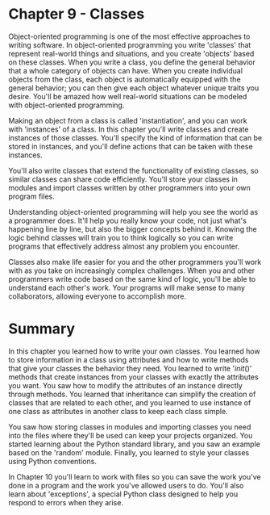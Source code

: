 # Chapter 9 - Classes

Object-oriented programming is one of the most effective approaches to writing software. In object-oriented programming you write 'classes' that represent real-world things and situations, and you create 'objects' based on these classes. When you write a class, you define the general behavior that a whole category of objects can have. When you create individual objects from the class, each object is automatically equipped with the general behavior; you can then give each object whatever unique traits you desire. You'll be amazed how well real-world situations can be modeled with object-oriented programming.

Making an object from a class is called 'instantiation', and you can work with 'instances' of a class. In this chapter you'll write classes and create instances of those classes. You'll specify the kind of information that can be stored in instances, and you'll define actions that can be taken with these instances.

You'll also write classes that extend the functionality of existing classes, so similar classes can share code efficiently. You'll store your classes in modules and import classes written by other programmers into your own program files.

Understanding object-oriented programming will help you see the world as a programmer does. It'll help you really know your code, not just what's happening line by line, but also the bigger concepts behind it. Knowing the logic behind classes will train you to think logically so you can write programs that effectively address almost any problem you encounter.

Classes also make life easier for you and the other programmers you'll work with as you take on increasingly complex challenges. When you and other programmers write code based on the same kind of logic, you'll be able to understand each other's work. Your programs will make sense to many collaborators, allowing everyone to accomplish more.

# Summary

In this chapter you learned how to write your own classes. You learned how to store information in a class using attributes and how to write methods that give your classes the behavior they need. You learned to write '_init_()' methods that create instances from your classes with exactly the attributes you want. You saw how to modify the attributes of an instance directly through methods. You learned that inheritance can simplify the creation of classes that are related to each other, and you learned to use instance of one class as attributes in another class to keep each class simple.

You saw how storing classes in modules and importing classes you need into the files where they'll be used can keep your projects organized. You started learning about the Python standard library, and you saw an example based on the 'random' module. Finally, you learned to style your classes using Python conventions.

In Chapter 10 you'll learn to work with files so you can save the work you've done in a program and the work you've allowed users to do. You'll also learn about 'exceptions', a special Python class designed to help you respond to errors when they arise.